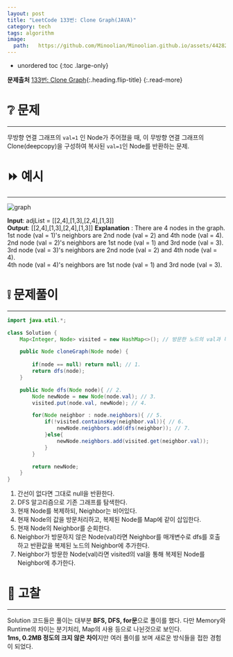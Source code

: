 ```yaml
---
layout: post
title: "LeetCode 133번: Clone Graph(JAVA)"
category: tech
tags: algorithm
image:
  path:   https://github.com/Minoolian/Minoolian.github.io/assets/44282342/3befd288-1353-46ee-9658-4b059f889f94
---
```


* unordered toc
{:toc .large-only}

**문제출처** [133번: Clone Graph](https://leetcode.com/problems/clone-graph/description/?envType=study-plan-v2&envId=top-interview-150){:.heading.flip-title}
{:.read-more}


# ❔ 문제
***

무방향 연결 그래프의 `val=1` 인 Node가 주어졌을 때, 이 무방향 연결 그래프의 Clone(deepcopy)을 구성하여 복사된 `val=1`인 Node를 반환하는 문제.

# ⏩ 예시
***
![graph](https://assets.leetcode.com/uploads/2019/11/04/133_clone_graph_question.png)

**Input**: adjList = [[2,4],[1,3],[2,4],[1,3]]  
**Output**: [[2,4],[1,3],[2,4],[1,3]]
**Explanation** : There are 4 nodes in the graph.  
1st node (val = 1)'s neighbors are 2nd node (val = 2) and 4th node (val = 4).  
2nd node (val = 2)'s neighbors are 1st node (val = 1) and 3rd node (val = 3).  
3rd node (val = 3)'s neighbors are 2nd node (val = 2) and 4th node (val = 4).  
4th node (val = 4)'s neighbors are 1st node (val = 1) and 3rd node (val = 3).
 
# ❕ 문제풀이
***

```java
import java.util.*;

class Solution {
    Map<Integer, Node> visited = new HashMap<>(); // 방문한 노드의 val과 복사된 해당 노드를 저장하는 Map

    public Node cloneGraph(Node node) {
        
        if(node == null) return null; // 1.
        return dfs(node);
    }

    public Node dfs(Node node){ // 2.
        Node newNode = new Node(node.val); // 3.
        visited.put(node.val, newNode); // 4. 

        for(Node neighbor : node.neighbors){ // 5.
            if(!visited.containsKey(neighbor.val)){ // 6.
                newNode.neighbors.add(dfs(neighbor)); // 7.
            }else{
                newNode.neighbors.add(visited.get(neighbor.val));
            }
        }

        return newNode;
    }
}
```

1. 간선이 없다면 그대로 null을 반환한다.
2. DFS 알고리즘으로 기존 그래프를 탐색한다.
3. 현재 Node를 복제하되, Neighbor는 비어있다.
4. 현재 Node의 값을 방문처리하고, 복제된 Node를 Map에 같이 삽입한다.
5. 현재 Node의 Neighbor를 순회한다.
6. Neighbor가 방문하지 않은 Node(val)라면 Neighbor를 매개변수로 dfs를 호출하고 반환값을 복제된 노드의 Neighbor에 추가한다.
7. Neighbor가 방문한 Node(val)라면 visited의 val을 통해 복제된 Node를 Neighbor에 추가한다.

# 💯 고찰
***

Solution 코드들은 풀이는 대부분 **BFS, DFS, for문**으로 풀이를 했다. 다만 Memory와 Runtime의 차이는 분기처리, Map의 사용 등으로 나뉜것으로 보인다.  
**1ms, 0.2MB 정도의 크지 않은 차이**지만 여러 풀이를 보며 새로운 방식들을 접한 경험이 되었다.